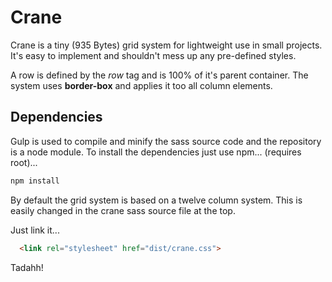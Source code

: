 # Crane

Crane is a tiny (935 Bytes) grid system for lightweight use in small projects.
It's easy to implement and shouldn't mess up any pre-defined styles.

A row is defined by the *row* tag and is 100% of it's parent container. The system uses **border-box** and applies it too all column elements. 

## Dependencies
Gulp is used to compile and minify the sass source code and the repository is a node module. To install the dependencies just use npm... (requires root)...

```bash
npm install
```

By default the grid system is based on a twelve column system. This is easily changed in the crane sass source file at the top.

Just link it...
```html
  <link rel="stylesheet" href="dist/crane.css">
```

Tadahh!
